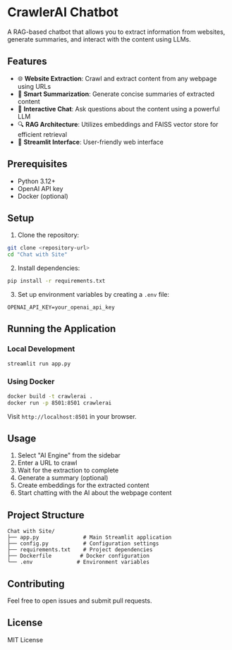 # CrawlerAI Chatbot

A RAG-based chatbot that allows you to extract information from websites, generate summaries, and interact with the content using LLMs.

## Features

- 🌐 **Website Extraction**: Crawl and extract content from any webpage using URLs
- 📝 **Smart Summarization**: Generate concise summaries of extracted content
- 💬 **Interactive Chat**: Ask questions about the content using a powerful LLM
- 🔍 **RAG Architecture**: Utilizes embeddings and FAISS vector store for efficient retrieval
- 🚀 **Streamlit Interface**: User-friendly web interface

## Prerequisites

- Python 3.12+
- OpenAI API key
- Docker (optional)

## Setup

1. Clone the repository:

```bash
git clone <repository-url>
cd "Chat with Site"
```

2. Install dependencies:

```bash
pip install -r requirements.txt
```

3. Set up environment variables by creating a `.env` file:

```properties
OPENAI_API_KEY=your_openai_api_key
```

## Running the Application

### Local Development

```bash
streamlit run app.py
```

### Using Docker

```bash
docker build -t crawlerai .
docker run -p 8501:8501 crawlerai
```

Visit `http://localhost:8501` in your browser.

## Usage

1. Select "AI Engine" from the sidebar
2. Enter a URL to crawl
3. Wait for the extraction to complete
4. Generate a summary (optional)
5. Create embeddings for the extracted content
6. Start chatting with the AI about the webpage content

## Project Structure

```
Chat with Site/
├── app.py              # Main Streamlit application
├── config.py           # Configuration settings
├── requirements.txt    # Project dependencies
├── Dockerfile         # Docker configuration
└── .env              # Environment variables
```

## Contributing

Feel free to open issues and submit pull requests.

## License

MIT License
